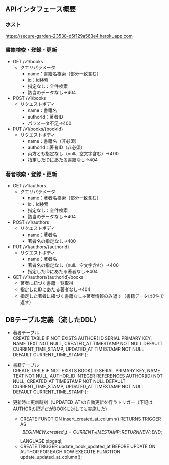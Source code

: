 ## APIインタフェース概要
### ホスト
https://secure-garden-23538-d5f129a563e4.herokuapp.com  

### 書籍検索・登録・更新
- GET /v1/books
  - クエリパラメータ
    - name：書籍名検索（部分一致含む）
    - id：id検索
    - 指定なし：全件検索
    - 該当のデータなし→404
- POST /v1/books
  - リクエストボディ
    - name：書籍名
    - authorId：著者ID
    - パラメータ不足→400
- PUT /v1/books/{bookId}
  - リクエストボディ
    - name：書籍名（非必須）
    - authorId：著者ID（非必須）
    - 両方とも指定なし（null、空文字含む）→400
    - 指定したIDにあたる書籍なし→404

### 著者検索・登録・更新
- GET /v1/authors
    - クエリパラメータ
        - name：著者名検索（部分一致含む）
        - id：id検索
        - 指定なし：全件検索
        - 該当のデータなし→404
- POST /v1/authors
    - リクエストボディ
        - name：著者名
        - 著者名の指定なし→400
- PUT /v1/authors/{authorId}
    - リクエストボディ
        - name：著者名
        - 著者名の指定なし（null、空文字含む）→400
        - 指定したIDにあたる著者なし→404
- GET /v1/authors/{authorId}/books
  - 著者に紐づく書籍一覧取得
  - 指定したIDにあたる著者なし→404
  - 指定した著者に紐づく書籍なし→著者情報のみ返す（書籍データは0件で返す）


## DBテーブル定義（流したDDL）
- 著者テーブル  
CREATE TABLE IF NOT EXISTS AUTHOR(
ID SERIAL PRIMARY KEY,
NAME TEXT NOT NULL,
CREATED_AT TIMESTAMP NOT NULL DEFAULT CURRENT_TIME_STAMP,
UPDATED_AT TIMESTAMP NOT NULL DEFAULT CURRENT_TIME_STAMP
);
  
- 書籍テーブル  
CREATE TABLE IF NOT EXISTS BOOK(
ID SERIAL PRIMARY KEY,
NAME TEXT NOT NULL,
AUTHOR_ID INTEGER REFERENCES AUTHOR(ID) NOT NULL,
CREATED_AT TIMESTAMP NOT NULL DEFAULT CURRENT_TIME_STAMP,
UPDATED_AT TIMESTAMP NOT NULL DEFAULT CURRENT_TIME_STAMP
);
  

- 更新時に更新時刻（UPDATED_AT)の自動更新を行うトリガー（下記はAUTHORの記述だがBOOKに対しても実施した）  
  - CREATE FUNCTION insert_created_at_column()
RETURNS TRIGGER AS $$
BEGIN
NEW.created_at = CURRENT_TIMESTAMP;
RETURN NEW;
END;
$$ LANGUAGE plpgsql;  
  - CREATE TRIGGER update_book_updated_at
BEFORE UPDATE ON AUTHOR
FOR EACH ROW
EXECUTE FUNCTION update_updated_at_column();

